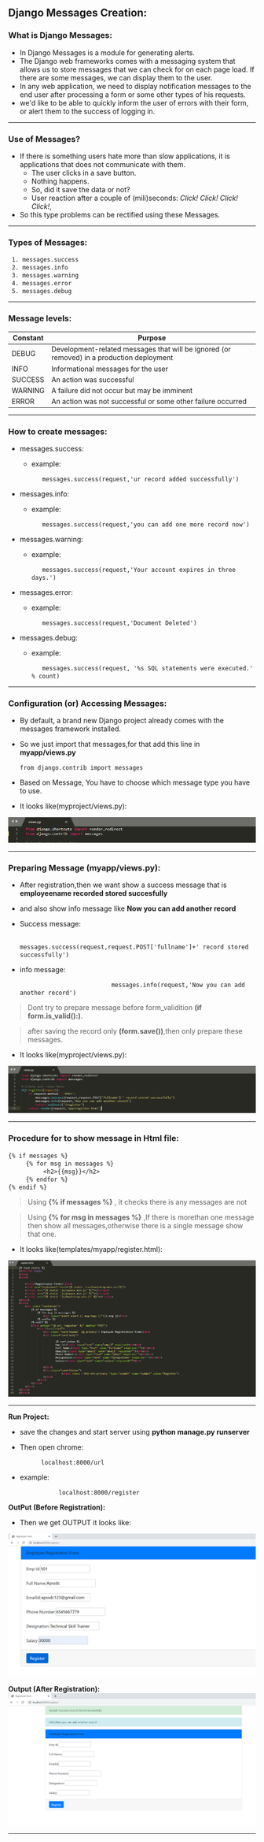 ## Django Messages Creation:
### What is Django Messages:
* In Django Messages is a module for generating alerts.
* The Django web frameworks comes with a messaging system that allows us to store messages that we can check for on each page load. If there are some messages, we can display them to the user. 
* In any web application, we need to display notification messages to the end user after processing a form or some other types of his requests.
* we'd like to be able to quickly inform the user of errors with their form, or alert them to the success of logging in.
---------------------------
### Use of Messages?
*  If there is something users hate more than slow applications, it is applications that does not communicate with them.
      * The user clicks in a save button.
      * Nothing happens.
      * So, did it save the data or not?
      * User reaction after a couple of (mili)seconds: *Click!* *Click!* *Click!* *Click!*,
* So this type problems can be rectified using these Messages.
--------------------------      
### Types of Messages:

     1. messages.success
     2. messages.info
     3. messages.warning
     4. messages.error
     5. messages.debug
-------------------------

### Message levels:
**Constant** |	**Purpose**
---|---
DEBUG |	Development-related messages that will be ignored (or removed) in a production deployment
INFO |	Informational messages for the user
SUCCESS |	An action was successful
WARNING |	A failure did not occur but may be imminent
ERROR |	An action was not successful or some other failure occurred

----------------------------------
### How to create messages:
   * messages.success:
        * example:
        
                 messages.success(request,'ur record added successfully')
   * messages.info:
        * example:
        
                 messages.success(request,'you can add one more record now')
   * messages.warning:
        * example:
        
                 messages.success(request,'Your account expires in three days.')
   * messages.error:
        * example:
        
                 messages.success(request,'Document Deleted')
   * messages.debug:
        * example:
        
                 messages.success(request, '%s SQL statements were executed.' % count)
                 
 ---------------------------                
### Configuration (or) Accessing Messages:
* By default, a brand new Django project already comes with the messages framework installed.
* So we just import that messages,for that add this line in **myapp/views.py**

      from django.contrib import messages
* Based on Message, You have to choose which message type you have to use.
* It looks like(myproject/views.py):
<img src="msgcontrib.png" alt="msgcontrib image"/>

----------------
### Preparing Message (myapp/views.py):
 * After registration,then we want show a success message that is **employeename recorded stored succesfully**
 * and also show info message like **Now you can add another record**
 * Success message:
      
                              messages.success(request,request.POST['fullname']+' record stored successfully')
 * info message:
 
		                         messages.info(request,'Now you can add another record')
> Dont try to prepare message before form_validition **(if form.is_valid():)**.

> after saving the record only **(form.save())**,then only prepare these messages.

* It looks like(myproject/views.py):
<img src="viewsmass.png" alt="viewsmass image"/>

-----------------------------
### Procedure for to show message in Html file:
````
{% if messages %}
     {% for msg in messages %}
          <h2>{{msg}}</h2>
     {% endfor %}
{% endif %}
````

> Using **{% if messages %}** , it checks there is any messages are not

> Using **{% for msg in messages %}** ,If there is morethan one message then show all messages,otherwise there is a single message show that one.

* It looks like(templates/myapp/register.html):
<img src="regmass.png" alt="regmass image"/>

------------------------------
**Run Project:**
   
   * save the changes  and start server using **python manage.py runserver**
   *  Then open chrome:
   
    			localhost:8000/url
   * example:
      
             		localhost:8000/register
             
   **OutPut (Before Registration):**
   * Then we get OUTPUT it looks like:
   <img src="registerop.png" alt="registerop image"/>
   
   **Output (After Registration):**
   <img src="afterregisterop.png" alt="afterregisterop image"/>
   
  ---------------------------------
   

